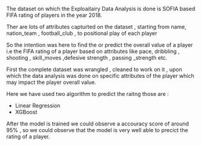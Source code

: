 The dataset on which the Exploaitairy Data Analysis is done is SOFIA based FIFA rating of players in the year 2018.

Ther are lots of attributes capturted on the dataset , starting from name, nation_team , football_club , to positional play of each player

So the intention was here to find the or predict the overall value of a player i.e the FIFA rating of a player based on attributes like pace, dribbling , shooting , skill_moves ,defesive strength , passing _strength etc. 

First the complete dataset was wrangled , cleaned to work on it , upon which the data analysis was done on specific attributes of the player which may impact the player overall value.

Here we have used two algorithm to predict the raitng those are :
* Linear Regression
* XGBoost 

After the model is trained we could observe a accouracy score of around 95% , so we could observe that the model is very well able to precict the rating of a player.



